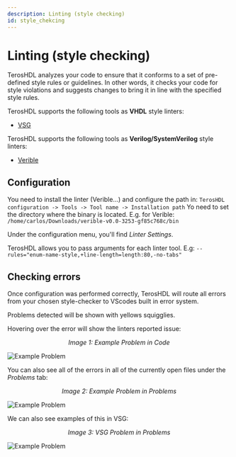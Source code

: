 ```yaml
---
description: Linting (style checking)
id: style_chekcing
---
```


# Linting (style checking)

TerosHDL analyzes your code to ensure that it conforms to a set of pre-defined style rules or guidelines. In other words, it checks your code for style violations and suggests changes to bring it in line with the specified style rules.

TerosHDL supports the following tools as <b>VHDL</b> style linters:
* [VSG](ttps://github.com/jeremiah-c-leary/vhdl-style-guide#installation)

TerosHDL supports the following tools as <b>Verilog/SystemVerilog</b> style linters:
* [Verible](https://github.com/chipsalliance/verible#installation-1)


## Configuration

You need to install the linter (Verible...) and configure the path in: `TerosHDL configuration -> Tools -> Tool name -> Installation path` Yo need to set the directory where the binary is located. E.g. for Verible: `/home/carlos/Downloads/verible-v0.0-3253-gf85c768c/bin`

Under the configuration menu, you'll find <i>Linter Settings</i>.

TerosHDL allows you to pass arguments for each linter tool. E.g: `--rules="enum-name-style,+line-length=length:80,-no-tabs"`

## Checking errors
Once configuration was performed correctly, TerosHDL will route all errors from your chosen style-checker to VScodes built in error system.


Problems detected will be shown with yellows squigglies.

Hovering over the error will show the linters reported issue:


<p align="center">
<i>Image 1: Example Problem in Code</i>

![Example Problem](/img/stylechecker/verible-warning-inline.png) 
</p>

You can also see all of the errors in all of the currently open files under the <i>Problems</i> tab:
<p align="center">
<i>Image 2: Example Problem in Problems</i>

![Example Problem](/img/stylechecker/verible-warning-problems.png) 
</p>


We can also see examples of this in VSG:
<p align="center">
<i>Image 3: VSG Problem in Problems</i>

![Example Problem](/img/stylechecker/vsg-warning-problems.png) 
</p>